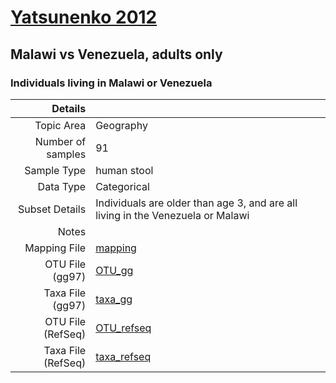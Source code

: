 # [Yatsunenko 2012]( ../docs/yatsunenko.html )
## Malawi vs Venezuela, adults only

### Individuals living in Malawi or Venezuela

| Details                   |                                                           |
| ------------------------: |-----------------------------------------------------------|
| Topic Area                | Geography                                                |
| Number of samples         | 91                                         |
| Sample Type               | human stool                                         |
| Data Type                 | Categorical                                           |
| Subset Details            | Individuals are older than age 3, and are all living in the Venezuela or Malawi                                  |
| Notes                     |                                          |
| Mapping File              | [mapping]( ../datasets/yatsunenko/mapping-malawi-venezuela.txt)        |
| OTU File (gg97)           | [OTU_gg]( ../datasets/yatsunenko/gg/otutable.txt)          |
| Taxa File (gg97)          | [taxa_gg]( ../datasets/yatsunenko/gg/taxatable.txt)        |
| OTU File (RefSeq)         | [OTU_refseq]( ../datasets/yatsunenko/refseq/otutable.txt)  |
| Taxa File (RefSeq)        | [taxa_refseq]( ../datasets/yatsunenko/refseq/taxatable.txt)|
